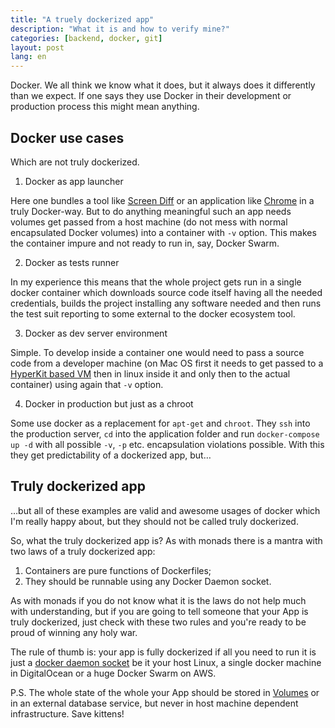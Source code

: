```yaml
---
title: "A truely dockerized app"
description: "What it is and how to verify mine?"
categories: [backend, docker, git]
layout: post
lang: en
---
```



Docker. We all think we know what it does, but it always does it differently than we expect. If one says they use Docker in their development or production process this might mean anything. 

## Docker use cases

Which are not truly dockerized.

1. Docker as app launcher

Here one bundles a tool like [Screen Diff](https://github.com/peter-leonov/screen-diff) or an application like [Chrome](https://github.com/c0b/chrome-in-docker) in a truly Docker-way. But to do anything meaningful such an app needs volumes get passed from a host machine (do not mess with normal encapsulated Docker volumes) into a container with `-v` option. This makes the container impure and not ready to run in, say, Docker Swarm.

2. Docker as tests runner

In my experience this means that the whole project gets run in a single docker container which downloads source code itself having all the needed credentials, builds the project installing any software needed and then runs the test suit reporting to some external to the docker ecosystem tool.

3. Docker as dev server environment

Simple. To develop inside a container one would need to pass a source code from a developer machine (on Mac OS first it needs to get passed to a [HyperKit based VM](https://docs.docker.com/docker-for-mac/docker-toolbox/#the-docker-for-mac-environment) then in linux inside it and only then to the actual container) using again that `-v` option.

4. Docker in production but just as a chroot

Some use docker as a replacement for `apt-get` and `chroot`. They `ssh` into the production server, `cd` into the application folder and run `docker-compose up -d` with all possible `-v`, `-p` etc. encapsulation violations possible. With this they get predictability of a dockerized app, but…

## Truly dockerized app

…but all of these examples are valid and awesome usages of docker which I'm really happy about, but they should not be called truly dockerized.

So, what the truly dockerized app is? As with monads there is a mantra with two laws of a truly dockerized app:

1. Containers are pure functions of Dockerfiles;
2. They should be runnable using any Docker Daemon socket.

As with monads if you do not know what it is the laws do not help much with understanding, but if you are going to tell someone that your App is truly dockerized, just check with these two rules and you're ready to be proud of winning any holy war.

The rule of thumb is: your app is fully dockerized if all you need to run it is just a [docker daemon socket](https://docs.docker.com/engine/reference/commandline/dockerd/#daemon-socket-option) be it your host Linux, a single docker machine in DigitalOcean or a huge Docker Swarm on AWS.

P.S. The whole state of the whole your App should be stored in [Volumes](https://docs.docker.com/engine/tutorials/dockervolumes/) or in an external database service, but never in host machine dependent infrastructure. Save kittens!
